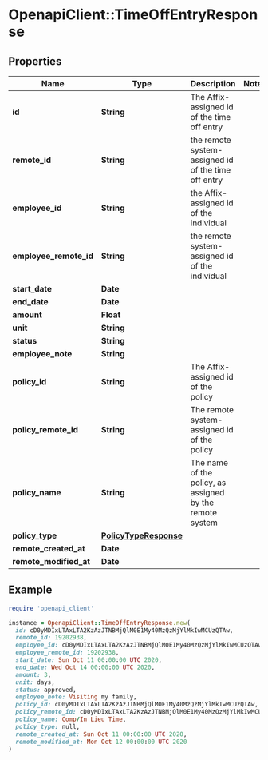 # OpenapiClient::TimeOffEntryResponse

## Properties

| Name | Type | Description | Notes |
| ---- | ---- | ----------- | ----- |
| **id** | **String** | The Affix-assigned id of the time off entry |  |
| **remote_id** | **String** | the remote system-assigned id of the time off entry |  |
| **employee_id** | **String** | the Affix-assigned id of the individual |  |
| **employee_remote_id** | **String** | the remote system-assigned id of the individual |  |
| **start_date** | **Date** |  |  |
| **end_date** | **Date** |  |  |
| **amount** | **Float** |  |  |
| **unit** | **String** |  |  |
| **status** | **String** |  |  |
| **employee_note** | **String** |  |  |
| **policy_id** | **String** | The Affix-assigned id of the policy |  |
| **policy_remote_id** | **String** | The remote system-assigned id of the policy |  |
| **policy_name** | **String** | The name of the policy, as assigned by the remote system |  |
| **policy_type** | [**PolicyTypeResponse**](PolicyTypeResponse.md) |  |  |
| **remote_created_at** | **Date** |  |  |
| **remote_modified_at** | **Date** |  |  |

## Example

```ruby
require 'openapi_client'

instance = OpenapiClient::TimeOffEntryResponse.new(
  id: cD0yMDIxLTAxLTA2KzAzJTNBMjQlM0E1My40MzQzMjYlMkIwMCUzQTAw,
  remote_id: 19202938,
  employee_id: cD0yMDIxLTAxLTA2KzAzJTNBMjQlM0E1My40MzQzMjYlMkIwMCUzQTAw,
  employee_remote_id: 19202938,
  start_date: Sun Oct 11 00:00:00 UTC 2020,
  end_date: Wed Oct 14 00:00:00 UTC 2020,
  amount: 3,
  unit: days,
  status: approved,
  employee_note: Visiting my family,
  policy_id: cD0yMDIxLTAxLTA2KzAzJTNBMjQlM0E1My40MzQzMjYlMkIwMCUzQTAw,
  policy_remote_id: cD0yMDIxLTAxLTA2KzAzJTNBMjQlM0E1My40MzQzMjYlMkIwMCUzQTAw,
  policy_name: Comp/In Lieu Time,
  policy_type: null,
  remote_created_at: Sun Oct 11 00:00:00 UTC 2020,
  remote_modified_at: Mon Oct 12 00:00:00 UTC 2020
)
```

